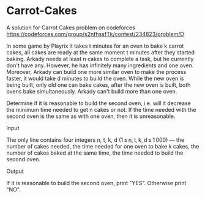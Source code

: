 # Carrot-Cakes
A solution for Carrot Cakes problem on codeforces  https://codeforces.com/group/s2nfhssfTk/contest/234823/problem/D

In some game by Playrix it takes t minutes for an oven to bake k carrot cakes, all cakes are ready at the same moment t minutes after they started baking. Arkady needs at least n cakes to complete a task, but he currently don't have any. However, he has infinitely many ingredients and one oven. Moreover, Arkady can build one more similar oven to make the process faster, it would take d minutes to build the oven. While the new oven is being built, only old one can bake cakes, after the new oven is built, both ovens bake simultaneously. Arkady can't build more than one oven.

Determine if it is reasonable to build the second oven, i.e. will it decrease the minimum time needed to get n cakes or not. If the time needed with the second oven is the same as with one oven, then it is unreasonable.

Input

The only line contains four integers n, t, k, d (1 ≤ n, t, k, d ≤ 1 000) — the number of cakes needed, the time needed for one oven to bake k cakes, the number of cakes baked at the same time, the time needed to build the second oven.

Output

If it is reasonable to build the second oven, print "YES". Otherwise print "NO".
